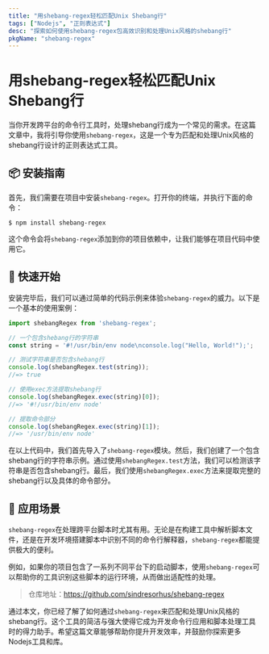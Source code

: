 ```yaml
---
title: "用shebang-regex轻松匹配Unix Shebang行"
tags: ["Nodejs", "正则表达式"]
desc: "探索如何使用shebang-regex包高效识别和处理Unix风格的shebang行"
pkgName: "shebang-regex"
---
```


# 用shebang-regex轻松匹配Unix Shebang行

当你开发跨平台的命令行工具时，处理shebang行成为一个常见的需求。在这篇文章中，我将引导你使用`shebang-regex`，这是一个专为匹配和处理Unix风格的shebang行设计的正则表达式工具。

## 📦 安装指南

首先，我们需要在项目中安装`shebang-regex`。打开你的终端，并执行下面的命令：

```shell
$ npm install shebang-regex
```

这个命令会将`shebang-regex`添加到你的项目依赖中，让我们能够在项目代码中使用它。

## 🚀 快速开始

安装完毕后，我们可以通过简单的代码示例来体验`shebang-regex`的威力。以下是一个基本的使用案例：

```javascript
import shebangRegex from 'shebang-regex';

// 一个包含shebang行的字符串
const string = '#!/usr/bin/env node\nconsole.log("Hello, World!");';

// 测试字符串是否包含shebang行
console.log(shebangRegex.test(string));
//=> true

// 使用exec方法提取shebang行
console.log(shebangRegex.exec(string)[0]);
//=> '#!/usr/bin/env node'

// 提取命令部分
console.log(shebangRegex.exec(string)[1]);
//=> '/usr/bin/env node'
```

在以上代码中，我们首先导入了`shebang-regex`模块。然后，我们创建了一个包含shebang行的字符串示例。通过使用`shebangRegex.test`方法，我们可以检测该字符串是否包含shebang行。最后，我们使用`shebangRegex.exec`方法来提取完整的shebang行以及具体的命令部分。

## 📝 应用场景

`shebang-regex`在处理跨平台脚本时尤其有用。无论是在构建工具中解析脚本文件，还是在开发环境搭建脚本中识别不同的命令行解释器，`shebang-regex`都能提供极大的便利。

例如，如果你的项目包含了一系列不同平台下的启动脚本，使用`shebang-regex`可以帮助你的工具识别这些脚本的运行环境，从而做出适配性的处理。

> 仓库地址：https://github.com/sindresorhus/shebang-regex

通过本文，你已经了解了如何通过`shebang-regex`来匹配和处理Unix风格的shebang行。这个工具的简洁与强大使得它成为开发命令行应用和脚本处理工具时的得力助手。希望这篇文章能够帮助你提升开发效率，并鼓励你探索更多Nodejs工具和库。